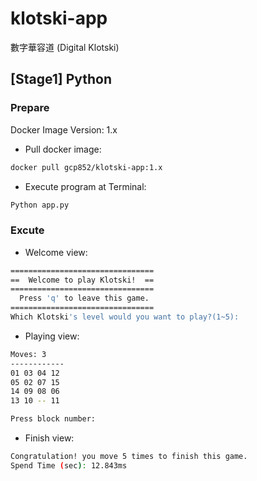 # klotski-app
數字華容道 (Digital Klotski)

## [Stage1] Python
### Prepare
Docker Image Version: 1.x
- Pull docker image:
```bash
docker pull gcp852/klotski-app:1.x
```
- Execute program at Terminal:
```bash
Python app.py
```

### Excute
- Welcome view:
```bash
================================
==  Welcome to play Klotski!  ==
================================
  Press 'q' to leave this game.
================================
Which Klotski's level would you want to play?(1~5):
```
- Playing view:
```bash
Moves: 3
------------
01 03 04 12
05 02 07 15
14 09 08 06
13 10 -- 11

Press block number:
```
- Finish view:
```bash
Congratulation! you move 5 times to finish this game.
Spend Time (sec): 12.843ms
```